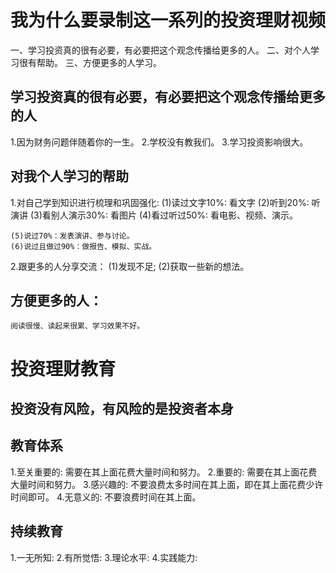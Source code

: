 # 我为什么要录制这一系列的投资理财视频
一、学习投资真的很有必要，有必要把这个观念传播给更多的人。
二、对个人学习很有帮助。
三、方便更多的人学习。

## 学习投资真的很有必要，有必要把这个观念传播给更多的人
  1.因为财务问题伴随着你的一生。
  2.学校没有教我们。
  3.学习投资影响很大。

## 对我个人学习的帮助
  1.对自己学到知识进行梳理和巩固强化: 
    (1)读过文字10%: 看文字
    (2)听到20%: 听演讲
    (3)看别人演示30%: 看图片
    (4)看过听过50%: 看电影、视频、演示。

    (5)说过70%：发表演讲、参与讨论。
    (6)说过且做过90%：做报告、模拟、实战。

  2.跟更多的人分享交流：
    (1)发现不足;
    (2)获取一些新的想法。

## 方便更多的人：
    阅读很慢、读起来很累、学习效果不好。

# 投资理财教育
## 投资没有风险，有风险的是投资者本身
## 教育体系
1.至关重要的: 需要在其上面花费大量时间和努力。
2.重要的: 需要在其上面花费大量时间和努力。
3.感兴趣的: 不要浪费太多时间在其上面，即在其上面花费少许时间即可。 
4.无意义的: 不要浪费时间在其上面。

## 持续教育
1.一无所知:
2.有所觉悟:
3.理论水平:
4.实践能力: